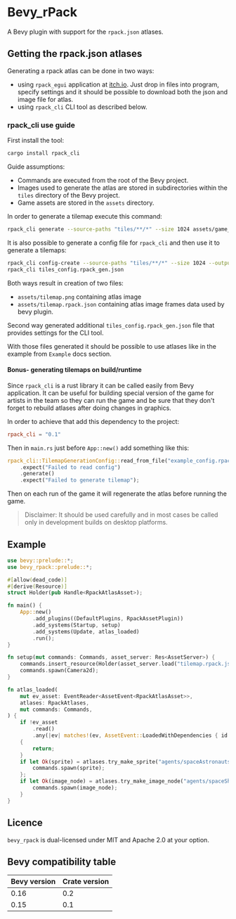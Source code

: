# Bevy_rPack

A Bevy plugin with support for the `rpack.json` atlases.

## Getting the rpack.json atlases

Generating a rpack atlas can be done in two ways:
- using `rpack_egui` application at [itch.io](https://mevlyshkin.itch.io/rpack). Just drop in files into program, specify settings and it should be possible to download both the json and image file for atlas.
- using `rpack_cli` CLI tool as described below.

### rpack_cli use guide

First install the tool:

```sh
cargo install rpack_cli
```

Guide assumptions:
- Commands are executed from the root of the Bevy project.
- Images used to generate the atlas are stored in subdirectories within the `tiles` directory of the Bevy project.
- Game assets are stored in the `assets` directory.

In order to generate a tilemap execute this command:
```sh
rpack_cli generate --source-paths "tiles/**/*" --size 1024 assets/game_tilemap
```
It is also possible to generate a config file for `rpack_cli` and then use it to generate a tilemaps:
```sh
rpack_cli config-create --source-paths "tiles/**/*" --size 1024 --output-path assets/tilemap tiles_config
rpack_cli tiles_config.rpack_gen.json
```
Both ways result in creation of two files:
- `assets/tilemap.png` containing atlas image
- `assets/tilemap.rpack.json` containing atlas image frames data used by bevy plugin.

Second way generated additional `tiles_config.rpack_gen.json` file that provides settings for the CLI tool.

With those files generated it should be possible to use atlases like in the example from `Example` docs section.

#### Bonus- generating tilemaps on build/runtime

Since `rpack_cli` is a rust library it can be called easily from Bevy application. 
It can be useful for building special version of the game for artists in the team so they can run the game and be sure that they don't forget to rebuild atlases after doing changes in graphics.

In order to achieve that add this dependency to the project:
```toml
rpack_cli = "0.1"
```
Then in `main.rs` just before `App::new()` add something like this:

```rust
rpack_cli::TilemapGenerationConfig::read_from_file("example_config.rpack_gen.json")
    .expect("Failed to read config")
    .generate()
    .expect("Failed to generate tilemap");
```

Then on each run of the game it will regenerate the atlas before running the game. 

> Disclaimer: It should be used carefully and in most cases be called only in development builds on desktop platforms.

## Example

```rust
use bevy::prelude::*;
use bevy_rpack::prelude::*;

#[allow(dead_code)]
#[derive(Resource)]
struct Holder(pub Handle<RpackAtlasAsset>);

fn main() {
    App::new()
        .add_plugins((DefaultPlugins, RpackAssetPlugin))
        .add_systems(Startup, setup)
        .add_systems(Update, atlas_loaded)
        .run();
}

fn setup(mut commands: Commands, asset_server: Res<AssetServer>) {
    commands.insert_resource(Holder(asset_server.load("tilemap.rpack.json")));
    commands.spawn(Camera2d);
}

fn atlas_loaded(
    mut ev_asset: EventReader<AssetEvent<RpackAtlasAsset>>,
    atlases: RpackAtlases,
    mut commands: Commands,
) {
    if !ev_asset
        .read()
        .any(|ev| matches!(ev, AssetEvent::LoadedWithDependencies { id: _ }))
    {
        return;
    }
    if let Ok(sprite) = atlases.try_make_sprite("agents/spaceAstronauts_005") {
        commands.spawn(sprite);
    };
    if let Ok(image_node) = atlases.try_make_image_node("agents/spaceShips_006") {
        commands.spawn(image_node);
    }
}

```

## Licence

`bevy_rpack` is dual-licensed under MIT and Apache 2.0 at your option.

## Bevy compatibility table

Bevy version | Crate version
--- | ---
0.16 | 0.2
0.15 | 0.1
